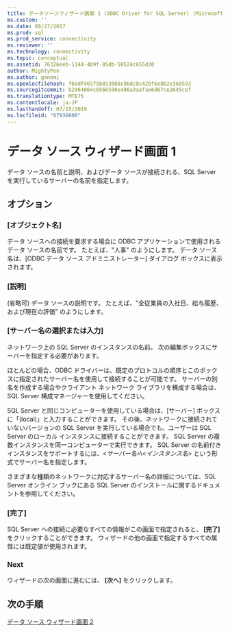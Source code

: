 ```yaml
---
title: データソースウィザード画面 1 (ODBC Driver for SQL Server) |Microsoft Docs
ms.custom: ''
ms.date: 09/27/2017
ms.prod: sql
ms.prod_service: connectivity
ms.reviewer: ''
ms.technology: connectivity
ms.topic: conceptual
ms.assetid: 76326eeb-1144-4b9f-85db-50524c655d30
author: MightyPen
ms.author: genemi
ms.openlocfilehash: f6edf465f5b853008c9bdc8c420f6e862e360593
ms.sourcegitcommit: b2464064c0566590e486a3aafae6d67ce2645cef
ms.translationtype: MTE75
ms.contentlocale: ja-JP
ms.lasthandoff: 07/15/2019
ms.locfileid: "67936600"
---
```

# <a name="data-source-wizard-screen-1"></a>データ ソース ウィザード画面 1

データ ソースの名前と説明、およびデータ ソースが接続される、SQL Server を実行しているサーバーの名前を指定します。 
    
## <a name="options"></a>オプション

### <a name="name"></a>[オブジェクト名]

データ ソースへの接続を要求する場合に ODBC アプリケーションで使用されるデータ ソースの名前です。 たとえば、"人事" のようにします。 データ ソース名は、[ODBC データ ソース アドミニストレーター] ダイアログ ボックスに表示されます。

### <a name="description"></a>[説明]

(省略可) データ ソースの説明です。 たとえば、"全従業員の入社日、給与履歴、および現在の評価" のようにします。

### <a name="select-or-enter-a-server-name"></a>[サーバー名の選択または入力]

ネットワーク上の SQL Server のインスタンスの名前。 次の編集ボックスにサーバーを指定する必要があります。

ほとんどの場合、ODBC ドライバーは、既定のプロトコルの順序とこのボックスに指定されたサーバー名を使用して接続することが可能です。 サーバーの別名を作成する場合やクライアント ネットワーク ライブラリを構成する場合は、SQL Server 構成マネージャーを使用してください。

SQL Server と同じコンピューターを使用している場合は、[サーバー] ボックスに「(local)」と入力することができます。 その後、ネットワークに接続されていないバージョンの SQL Server を実行している場合でも、ユーザーは SQL Server のローカル インスタンスに接続することができます。 SQL Server の複数インスタンスを同一コンピューターで実行できます。 SQL Server の名前付きインスタンスをサポートするには、<_サーバー名_>\\<_インスタンス名_> という形式でサーバー名を指定します。

さまざまな種類のネットワークに対応するサーバー名の詳細については、SQL Server オンライン ブックにある SQL Server のインストールに関するドキュメントを参照してください。

### <a name="finish"></a>[完了]

SQL Server への接続に必要なすべての情報がこの画面で指定されると、 **[完了]** をクリックすることができます。 ウィザードの他の画面で指定するすべての属性には既定値が使用されます。

### <a name="next"></a>Next

ウィザードの次の画面に進むには、 **[次へ]** をクリックします。

## <a name="next-steps"></a>次の手順

[データ ソース ウィザード画面 2](../../../connect/odbc/windows/dsn-wizard-2.md)
